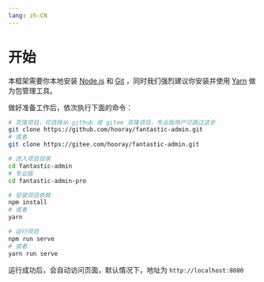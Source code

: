 ```yaml
---
lang: zh-CN
---
```


# 开始

本框架需要你本地安装 [Node.js](https://nodejs.org/zh-cn/) 和 [Git](https://git-scm.com/) ，同时我们强烈建议你安装并使用 [Yarn](https://classic.yarnpkg.com/zh-Hans/) 做为包管理工具。

做好准备工作后，依次执行下面的命令：

```bash
# 克隆项目，可选择从 github 或 gitee 克隆项目，专业版用户可跳过这步
git clone https://github.com/hooray/fantastic-admin.git
# 或者
git clone https://gitee.com/hooray/fantastic-admin.git

# 进入项目目录
cd fantastic-admin
# 专业版
cd fantastic-admin-pro

# 安装项目依赖
npm install
# 或者
yarn

# 运行项目
npm run serve
# 或者
yarn run serve
```

运行成功后，会自动访问页面，默认情况下，地址为 `http://localhost:8080`